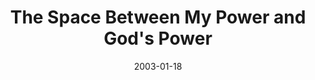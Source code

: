 ---
layout: message
category: message
series: "The Space Between"
title: "The Space Between My Power and God's Power"
date: 2003-01-18
audio-description: "We've somehow lost that healthy space between sanity and our maximum limits."
audio: "http://s3.amazonaws.com/crossroadsaudiomessages/My Power and Gods Power.mp3"
audio-title: "The Space Between My Power and God's Power"
audio-duration: "39:21"
---